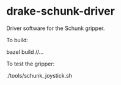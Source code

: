 # drake-schunk-driver
Driver software for the Schunk gripper.

To build:

  bazel build //...

To test the gripper:

  ./tools/schunk_joystick.sh
